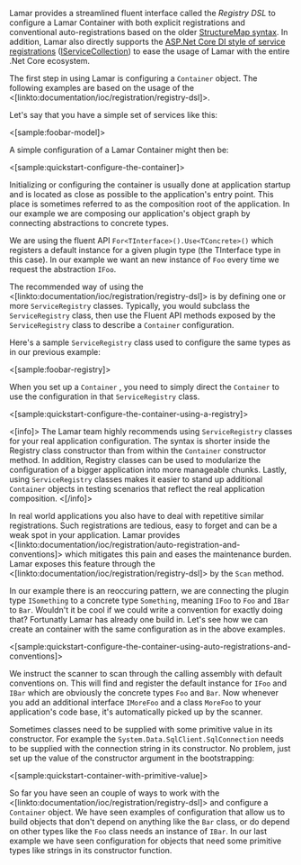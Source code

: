 <!--Title: Registration-->
<!--Url: registration-->


Lamar provides a streamlined fluent interface called the _Registry DSL_ to configure a Lamar
Container with both explicit registrations and conventional auto-registrations based on the older [StructureMap syntax](http://structuremap.github.io/registration/registry-dsl/). In addition, Lamar also directly supports the [ASP.Net Core DI style
of service registrations](https://docs.microsoft.com/en-us/aspnet/core/fundamentals/dependency-injection?view=aspnetcore-2.1) ([IServiceCollection](https://docs.microsoft.com/en-us/dotnet/api/microsoft.extensions.dependencyinjection.iservicecollection?view=aspnetcore-2.1)) to ease the usage of Lamar with the entire .Net Core ecosystem.

The first step in using Lamar is configuring a <code>Container</code> object. The following examples are based on the usage of the <[linkto:documentation/ioc/registration/registry-dsl]>.

Let's say that you have a simple set of services like this:

<[sample:foobar-model]>

A simple configuration of a Lamar Container might then be:

<[sample:quickstart-configure-the-container]>

Initializing or configuring the container is usually done at application startup and is located as close as possible to the application's entry point. 
This place is sometimes referred to as the composition root of the application. 
In our example we are composing our application's object graph by connecting abstractions to concrete types.

We are using the fluent API `For<TInterface>().Use<TConcrete>()` which registers a default instance for a given plugin type (the TInterface type in this case). In our example we want an new instance of `Foo` every time we request the abstraction `IFoo`.

The recommended way of using the <[linkto:documentation/ioc/registration/registry-dsl]> is by defining one or more `ServiceRegistry` classes. Typically, you would subclass the `ServiceRegistry` class, 
then use the Fluent API methods exposed by the `ServiceRegistry` class to describe a `Container` configuration. 

Here's a sample `ServiceRegistry` class used to configure the same types as in our previous example:

<[sample:foobar-registry]>

When you set up a `Container` , you need to simply direct the `Container` to use the configuration in that `ServiceRegistry` class.

<[sample:quickstart-configure-the-container-using-a-registry]>

<[info]>
The Lamar team highly recommends using `ServiceRegistry` classes for your real application configuration.  The syntax is shorter inside the Registry class constructor than from within the `Container` constructor method. In addition, Registry classes can be used to modularize the configuration of a bigger application into more manageable chunks.  Lastly, using `ServiceRegistry` classes makes it easier to stand up additional `Container` objects in testing scenarios that reflect the real application composition.
<[/info]>


In real world applications you also have to deal with repetitive similar registrations. Such registrations are tedious, easy to forget and can be a weak spot in your application. Lamar provides <[linkto:documentation/ioc/registration/auto-registration-and-conventions]>  which mitigates this pain and eases the maintenance burden. Lamar exposes this feature through the <[linkto:documentation/ioc/registration/registry-dsl]> by the `Scan` method.

In our example there is an reoccuring pattern, we are connecting the plugin type `ISomething` to a concrete type `Something`, meaning `IFoo` to `Foo` and `IBar` to `Bar`. Wouldn't it be cool if we could write a convention for exactly doing that? Fortunatly Lamar has already one build in. Let's see how we can create an container with the same configuration as in the above examples.

<[sample:quickstart-configure-the-container-using-auto-registrations-and-conventions]>

We instruct the scanner to scan through the calling assembly with default conventions on. This will find and register the default instance for `IFoo` and `IBar` which are obviously the concrete types `Foo` and `Bar`. Now whenever you add an additional interface `IMoreFoo` and a class `MoreFoo` to your application's code base, it's automatically picked up by the scanner. 

Sometimes classes need to be supplied with some primitive value in its constructor. For example the `System.Data.SqlClient.SqlConnection` needs to be supplied with the connection string in its constructor. No problem, just set up the value of the constructor argument in the bootstrapping:

<[sample:quickstart-container-with-primitive-value]>

So far you have seen an couple of ways to work with the <[linkto:documentation/ioc/registration/registry-dsl]> and configure a `Container` object. We have seen examples of configuration that allow us to build objects that don't depend on anything like the `Bar` class, or do depend on other types like the `Foo` class needs an instance of `IBar`. In our last example we have seen configuration for objects that need some primitive types like strings in its constructor function.

